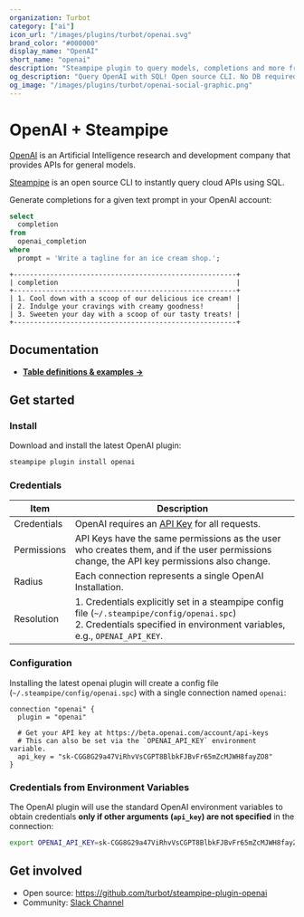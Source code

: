 ```yaml
---
organization: Turbot
category: ["ai"]
icon_url: "/images/plugins/turbot/openai.svg"
brand_color: "#000000"
display_name: "OpenAI"
short_name: "openai"
description: "Steampipe plugin to query models, completions and more from OpenAI."
og_description: "Query OpenAI with SQL! Open source CLI. No DB required."
og_image: "/images/plugins/turbot/openai-social-graphic.png"
---
```


# OpenAI + Steampipe

[OpenAI](https://openai.com) is an Artificial Intelligence research and development company that provides APIs for general models.

[Steampipe](https://steampipe.io) is an open source CLI to instantly query cloud APIs using SQL.

Generate completions for a given text prompt in your OpenAI account:

```sql
select
  completion
from
  openai_completion
where
  prompt = 'Write a tagline for an ice cream shop.';
```

```
+-------------------------------------------------------+
| completion                                            |
+-------------------------------------------------------+
| 1. Cool down with a scoop of our delicious ice cream! |
| 2. Indulge your cravings with creamy goodness!        |
| 3. Sweeten your day with a scoop of our tasty treats! |
+-------------------------------------------------------+
```

## Documentation

- **[Table definitions & examples →](/plugins/turbot/openai/tables)**

## Get started

### Install

Download and install the latest OpenAI plugin:

```bash
steampipe plugin install openai
```

### Credentials

| Item        | Description                                                                                                                                                                                                                                                                                 |
|-------------|---------------------------------------------------------------------------------------------------------------------------------------------------------------------------------------------------------------------------------------------------------------------------------------------|
| Credentials | OpenAI requires an [API Key](https://beta.openai.com/account/api-keys) for all requests.                                                                                                                                                                                 |
| Permissions | API Keys have the same permissions as the user who creates them, and if the user permissions change, the API key permissions also change.                                                                                                                                               |
| Radius      | Each connection represents a single OpenAI Installation.                                                                                                                                                                                                                                   |
| Resolution  | 1. Credentials explicitly set in a steampipe config file (`~/.steampipe/config/openai.spc`)<br />2. Credentials specified in environment variables, e.g., `OPENAI_API_KEY`. |

### Configuration

Installing the latest openai plugin will create a config file (`~/.steampipe/config/openai.spc`) with a single connection named `openai`:

```hcl
connection "openai" {
  plugin = "openai"

  # Get your API key at https://beta.openai.com/account/api-keys
  # This can also be set via the `OPENAI_API_KEY` environment variable.
  api_key = "sk-CGG8G29a47ViRhvVsCGPT8BlbkFJBvFr65mZcMJWH8fayZO8"
}
```

### Credentials from Environment Variables

The OpenAI plugin will use the standard OpenAI environment variables to obtain credentials **only if other arguments (`api_key`) are not specified** in the connection:

```sh
export OPENAI_API_KEY=sk-CGG8G29a47ViRhvVsCGPT8BlbkFJBvFr65mZcMJWH8fayZO8
```

## Get involved

- Open source: https://github.com/turbot/steampipe-plugin-openai
- Community: [Slack Channel](https://steampipe.io/community/join)
